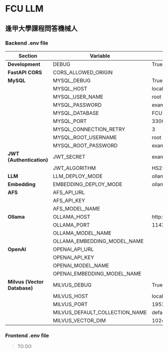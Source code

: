 # FCU LLM

## 逢甲大學課程問答機械人

### Backend .env file
| **Section**                  | **Variable**                   | **Value**        |
| ---------------------------- | ------------------------------ | ---------------- |
| **Development**              | DEBUG                          | True             |
| **FastAPI CORS**             | CORS_ALLOWED_ORIGIN            |                  |
| **MySQL**                    | MYSQL_DEBUG                    | True             |
|                              | MYSQL_HOST                     | localhost        |
|                              | MYSQL_USER_NAME                | root             |
|                              | MYSQL_PASSWORD                 | example_password |
|                              | MYSQL_DATABASE                 | FCU              |
|                              | MYSQL_PORT                     | 3306             |
|                              | MYSQL_CONNECTION_RETRY         | 3                |
|                              | MYSQL_ROOT_USERNAME            | root             |
|                              | MYSQL_ROOT_PASSWORD            | example_password |
| **JWT (Authentication)**     | JWT_SECRET                     | example_secret   |
|                              | JWT_ALGORITHM                  | HS256            |
| **LLM**                      | LLM_DEPLOY_MODE                | ollama           |
| **Embedding**                | EMBEDDING_DEPLOY_MODE          | ollama           |
| **AFS**                      | AFS_API_URL                    |                  |
|                              | AFS_API_KEY                    |                  |
|                              | AFS_MODEL_NAME                 |                  |
| **Ollama**                   | OLLAMA_HOST                    | http://localhost |
|                              | OLLAMA_PORT                    | 11434            |
|                              | OLLAMA_MODEL_NAME              |                  |
|                              | OLLAMA_EMBEDDING_MODEL_NAME    |                  |
| **OpenAI**                   | OPENAI_API_URL                 |                  |
|                              | OPENAI_API_KEY                 |                  |
|                              | OPENAI_MODEL_NAME              |                  |
|                              | OPENAI_EMBEDDING_MODEL_NAME    |                  |
| **Milvus (Vector Database)** | MILVUS_DEBUG                   | True             |
|                              | MILVUS_HOST                    | localhost        |
|                              | MILVUS_PORT                    | 19530            |
|                              | MILVUS_DEFAULT_COLLECTION_NAME | default          |
|                              | MILVUS_VECTOR_DIM              | 1024             |



### Frontend .env file
> TO DO